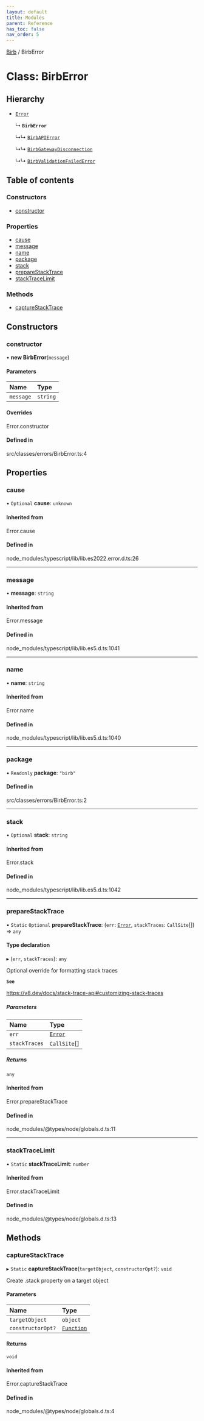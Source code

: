 ```yaml
---
layout: default
title: Modules
parent: Reference
has_toc: false
nav_order: 5
---
```


[Birb](/) / BirbError

# Class: BirbError

## Hierarchy

- [`Error`]( https://developer.mozilla.org/en-US/docs/Web/JavaScript/Reference/Global_Objects/Error )

  ↳ **`BirbError`**

  ↳↳ [`BirbAPIError`](BirbAPIError.md)

  ↳↳ [`BirbGatewayDisconnection`](BirbGatewayDisconnection.md)

  ↳↳ [`BirbValidationFailedError`](BirbValidationFailedError.md)

## Table of contents

### Constructors

- [constructor](BirbError.md#constructor)

### Properties

- [cause](BirbError.md#cause)
- [message](BirbError.md#message)
- [name](BirbError.md#name)
- [package](BirbError.md#package)
- [stack](BirbError.md#stack)
- [prepareStackTrace](BirbError.md#preparestacktrace)
- [stackTraceLimit](BirbError.md#stacktracelimit)

### Methods

- [captureStackTrace](BirbError.md#capturestacktrace)

## Constructors

### constructor

• **new BirbError**(`message`)

#### Parameters

| Name | Type |
| :------ | :------ |
| `message` | `string` |

#### Overrides

Error.constructor

#### Defined in

src/classes/errors/BirbError.ts:4

## Properties

### cause

• `Optional` **cause**: `unknown`

#### Inherited from

Error.cause

#### Defined in

node_modules/typescript/lib/lib.es2022.error.d.ts:26

___

### message

• **message**: `string`

#### Inherited from

Error.message

#### Defined in

node_modules/typescript/lib/lib.es5.d.ts:1041

___

### name

• **name**: `string`

#### Inherited from

Error.name

#### Defined in

node_modules/typescript/lib/lib.es5.d.ts:1040

___

### package

• `Readonly` **package**: ``"birb"``

#### Defined in

src/classes/errors/BirbError.ts:2

___

### stack

• `Optional` **stack**: `string`

#### Inherited from

Error.stack

#### Defined in

node_modules/typescript/lib/lib.es5.d.ts:1042

___

### prepareStackTrace

▪ `Static` `Optional` **prepareStackTrace**: (`err`: [`Error`]( https://developer.mozilla.org/en-US/docs/Web/JavaScript/Reference/Global_Objects/Error ), `stackTraces`: `CallSite`[]) => `any`

#### Type declaration

▸ (`err`, `stackTraces`): `any`

Optional override for formatting stack traces

**`See`**

https://v8.dev/docs/stack-trace-api#customizing-stack-traces

##### Parameters

| Name | Type |
| :------ | :------ |
| `err` | [`Error`]( https://developer.mozilla.org/en-US/docs/Web/JavaScript/Reference/Global_Objects/Error ) |
| `stackTraces` | `CallSite`[] |

##### Returns

`any`

#### Inherited from

Error.prepareStackTrace

#### Defined in

node_modules/@types/node/globals.d.ts:11

___

### stackTraceLimit

▪ `Static` **stackTraceLimit**: `number`

#### Inherited from

Error.stackTraceLimit

#### Defined in

node_modules/@types/node/globals.d.ts:13

## Methods

### captureStackTrace

▸ `Static` **captureStackTrace**(`targetObject`, `constructorOpt?`): `void`

Create .stack property on a target object

#### Parameters

| Name | Type |
| :------ | :------ |
| `targetObject` | `object` |
| `constructorOpt?` | [`Function`]( https://developer.mozilla.org/en-US/docs/Web/JavaScript/Reference/Global_Objects/Function ) |

#### Returns

`void`

#### Inherited from

Error.captureStackTrace

#### Defined in

node_modules/@types/node/globals.d.ts:4
